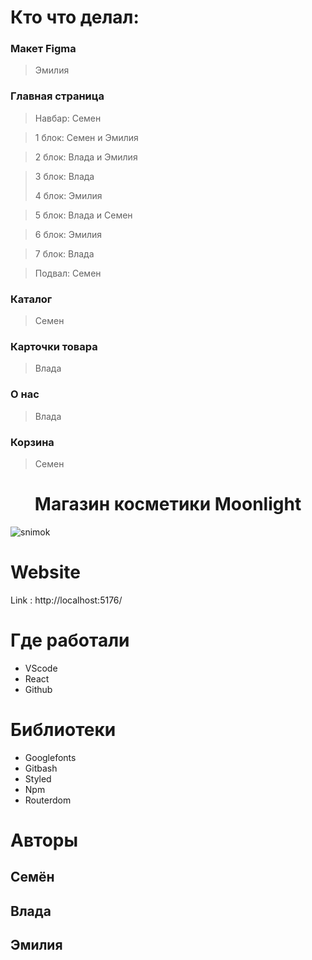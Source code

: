 # Кто что делал:

### Макет Figma
>Эмилия

### Главная страница
> Навбар:
>Семен

>1 блок:
>Семен и Эмилия

>2 блок:
>Влада и Эмилия

>3 блок:
>Влада
>
>4 блок:
>Эмилия

>5 блок:
>Влада и Семен

>6 блок:
>Эмилия

>7 блок:
>Влада

>Подвал:
>Семен


### Каталог
>Семен

### Карточки товара
>Влада

### О нас
>Влада

### Корзина
>Семен


<h1 align="center">Магазин косметики Moonlight</h1>





![snimok](https://github.com/kaneki2007gooldemon/moonlightda/assets/171009262/3b952c18-7b5b-4360-bca5-b16fc1dc1d80)


# Website

Link : http://localhost:5176/

# Где работали
<ul>
  <li>VScode</li>
  <li>React</li>
  <li>Github</li>
</ul>

# Библиотеки
<ul>
   <li>Googlefonts</li>
   <li>Gitbash</li>
   <li>Styled</li>
   <li>Npm</li>
   <li>Routerdom</li> 
</ul>

# Авторы
## Семён
## Влада
## Эмилия

